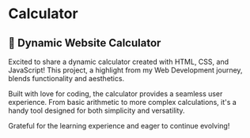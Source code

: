 # Calculator
<h2>🌟 Dynamic Website Calculator</h2>

<p>Excited to share a dynamic calculator created with HTML, CSS, and JavaScript! This project, a highlight from my Web Development journey, blends functionality and aesthetics.
  
Built with love for coding, the calculator provides a seamless user experience. From basic arithmetic to more complex calculations, it's a handy tool designed for both simplicity and versatility.

Grateful for the learning experience and eager to continue evolving!</p>
